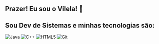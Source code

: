 ## Prazer! Eu sou o Vilela! 👋

## Sou Dev de Sistemas e minhas tecnologias são:
![Java](https://img.shields.io/badge/Java-ED8B00?style=for-the-badge&logo=openjdk&logoColor=white) 
![C++](https://img.shields.io/badge/C%2B%2B-00599C?style=for-the-badge&logo=c%2B%2B&logoColor=white) 
![HTML5](ttps://img.shields.io/badge/HTML5-E34F26?style=for-the-badge&logo=html5&logoColor=white) 
![Git](https://img.shields.io/badge/GIT-E44C30?style=for-the-badge&logo=git&logoColor=white)
